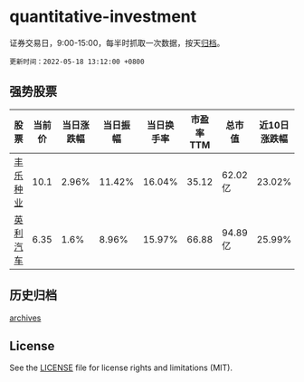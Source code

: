 # quantitative-investment

证券交易日，9:00-15:00，每半时抓取一次数据，按天[归档](archives)。

`更新时间：2022-05-18 13:12:00 +0800`

## 强势股票

|股票|当前价|当日涨跌幅|当日振幅|当日换手率|市盈率TTM|总市值|近10日涨跌幅|
|----|----|----|----|----|----|----|----|
|[丰乐种业](https://xueqiu.com/S/SZ000713)|10.1|2.96%|11.42%|16.04%|35.12|62.02亿|23.02%|
|[英利汽车](https://xueqiu.com/S/SH601279)|6.35|1.6%|8.96%|15.97%|66.88|94.89亿|25.99%|

## 历史归档

[archives](archives)

## License

See the [LICENSE](LICENSE) file for license rights and limitations (MIT).